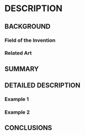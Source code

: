# DESCRIPTION

## BACKGROUND

### Field of the Invention

### Related Art

## SUMMARY

## DETAILED DESCRIPTION

### Example 1

### Example 2

## CONCLUSIONS

